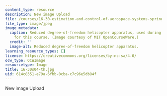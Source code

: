 ```yaml
---
content_type: resource
description: New image Upload
file: /courses/16-30-estimation-and-control-of-aerospace-systems-spring-2004/614c8351e79a6fbb8cbac7c96e5db84f_16-30s04-th.jpg
file_type: image/jpeg
image_metadata:
  caption: Reduced degree-of-freedom helicopter apparatus, used during lab assignments
    for this course. (Image courtesy of MIT OpenCourseWare.)
  credit: ''
  image-alt: Reduced degree-of-freedom helicopter apparatus.
learning_resource_types: []
license: https://creativecommons.org/licenses/by-nc-sa/4.0/
ocw_type: OCWImage
resourcetype: Image
title: 16-30s04-th.jpg
uid: 614c8351-e79a-6fbb-8cba-c7c96e5db84f
---
```

New image Upload